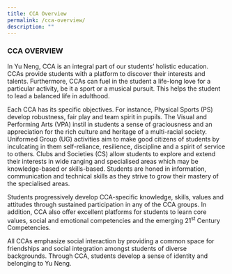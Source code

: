 ```yaml
---
title: CCA Overview
permalink: /cca-overview/
description: ""
---
```


### CCA OVERVIEW

In Yu Neng, CCA is an integral part of our students’ holistic education.  CCAs provide students with a platform to discover their interests and talents. Furthermore, CCAs can fuel in the student a life-long love for a particular activity, be it a sport or a musical pursuit. This helps the student to lead a balanced life in adulthood. 

Each CCA has its specific objectives. For instance, Physical Sports (PS) develop robustness, fair play and team spirit in pupils. The Visual and Performing Arts (VPA) instil in students a sense of graciousness and an appreciation for the rich culture and heritage of a multi-racial society. Uniformed Group (UG) activities aim to make good citizens of students by inculcating in them self-reliance, resilience, discipline and a spirit of service to others. Clubs and Societies (CS) allow students to explore and extend their interests in wide ranging and specialised areas which may be knowledge-based or skills-based. Students are honed in information, communication and technical skills as they strive to grow their mastery of the specialised areas. 

Students progressively develop CCA-specific knowledge, skills, values and attitudes through sustained participation in any of the CCA groups. In addition, CCA also offer excellent platforms for students to learn core values, social and emotional competencies and the emerging 21<sup>st</sup> Century Competencies. 

All CCAs emphasize social interaction by providing a common space for friendships and social integration amongst students of diverse backgrounds. Through CCA, students develop a sense of identity and belonging to Yu Neng.
